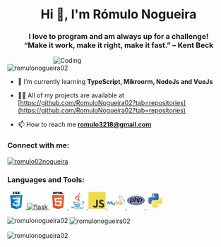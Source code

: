 <h1 align="center">Hi 👋, I'm Rómulo Nogueira</h1>
<h3 align="center">I love to program and am always up for a challenge! <br> “Make it work, make it right, make it fast.” – Kent Beck</h3>
<img align="right" alt="Coding" width="400" src="https://cdn.dribbble.com/users/1162077/screenshots/3848914/programmer.gif"/>

<p align="left"> <img src="https://komarev.com/ghpvc/?username=romulonogueira02&label=Profile%20views&color=0e75b6&style=flat" alt="romulonogueira02" /> </p>

- 🌱 I’m currently learning **TypeScript, Mikroorm, NodeJs and VueJs**

- 👨‍💻 All of my projects are available at [https://github.com/RomuloNogueira02?tab=repositories](https://github.com/RomuloNogueira02?tab=repositories)

- 📫 How to reach me **romulo3218@gmail.com**

<h3 align="left">Connect with me:</h3>
<p align="left">
<a href="https://linkedin.com/in/romulo02nogueira" target="blank"><img align="center" src="https://raw.githubusercontent.com/rahuldkjain/github-profile-readme-generator/master/src/images/icons/Social/linked-in-alt.svg" alt="romulo02nogueira" height="30" width="40" /></a>
</p>

<h3 align="left">Languages and Tools:</h3>
<p align="left"> <a href="https://www.w3schools.com/css/" target="_blank" rel="noreferrer"> <img src="https://raw.githubusercontent.com/devicons/devicon/master/icons/css3/css3-original-wordmark.svg" alt="css3" width="40" height="40"/> </a> <a href="https://flask.palletsprojects.com/" target="_blank" rel="noreferrer"> <img src="https://www.vectorlogo.zone/logos/pocoo_flask/pocoo_flask-icon.svg" alt="flask" width="40" height="40"/> </a> <a href="https://www.w3.org/html/" target="_blank" rel="noreferrer"> <img src="https://raw.githubusercontent.com/devicons/devicon/master/icons/html5/html5-original-wordmark.svg" alt="html5" width="40" height="40"/> </a> <a href="https://www.java.com" target="_blank" rel="noreferrer"> <img src="https://raw.githubusercontent.com/devicons/devicon/master/icons/java/java-original.svg" alt="java" width="40" height="40"/> </a> <a href="https://developer.mozilla.org/en-US/docs/Web/JavaScript" target="_blank" rel="noreferrer"> <img src="https://raw.githubusercontent.com/devicons/devicon/master/icons/javascript/javascript-original.svg" alt="javascript" width="40" height="40"/> </a> <a href="https://www.mysql.com/" target="_blank" rel="noreferrer"> <img src="https://raw.githubusercontent.com/devicons/devicon/master/icons/mysql/mysql-original-wordmark.svg" alt="mysql" width="40" height="40"/> </a> <a href="https://www.php.net" target="_blank" rel="noreferrer"> <img src="https://raw.githubusercontent.com/devicons/devicon/master/icons/php/php-original.svg" alt="php" width="40" height="40"/> </a> <a href="https://www.python.org" target="_blank" rel="noreferrer"> <img src="https://raw.githubusercontent.com/devicons/devicon/master/icons/python/python-original.svg" alt="python" width="40" height="40"/> </a> </p>

<p><img align="left" src="https://github-readme-stats.vercel.app/api/top-langs?username=romulonogueira02&show_icons=true&locale=en&layout=compact" alt="romulonogueira02" /></p>

<p>&nbsp;<img align="center" src="https://github-readme-stats.vercel.app/api?username=romulonogueira02&show_icons=true&locale=en" alt="romulonogueira02" /></p>

<p><img align="center" src="https://github-readme-streak-stats.herokuapp.com/?user=romulonogueira02&" alt="romulonogueira02" /></p>

